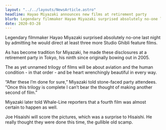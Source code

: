 ```yaml
---
layout: "../../layouts/NewsArticle.astro"
headline: Hayao Miyazaki announces new films at retirement party
blurb: Legendary filmmaker Hayao Miyazaki surprised absolutely no-one last night by admitting he would direct at least three more Studio Ghibli feature films.
date: 2020-03-28
---
```


Legendary filmmaker Hayao Miyazaki surprised absolutely no-one last night by admitting he would direct at least three more Studio Ghibli feature films.

As has become tradition for Miyazaki, he made these disclosures at a retirement party in Tokyo, his ninth since originally bowing out in 2005.

The as yet unnamed trilogy of films will be about aviation and the human condition - in that order - and be heart wrenchingly beautiful in every way.

“After these I’m done for sure,” Miyazaki told stone-faced party attendees. “Once this trilogy is complete I can’t bear the thought of making another second of film.”

Miyazaki later told Whale-Line reporters that a fourth film was almost certain to happen as well.

Joe Hisaishi will score the pictures, which was a surprise to Hisaishi. He really thought they were done this time, the gullible old scamp.
